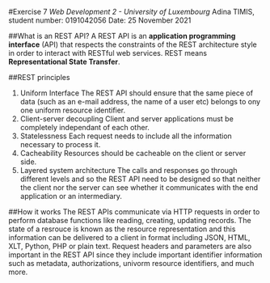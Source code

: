#Exercise 7
_Web Development 2 - University of Luxembourg_
Adina TIMIS, student number: 0191042056
Date: 25 November 2021

##What is an REST API?
A REST API is an **application programming interface** (API) that respects the constraints of the REST architecture style in order to interact with RESTful web services. REST means **Representational State Transfer**.

##REST principles

1. Uniform Interface
   The REST API should ensure that the same piece of data (such as an e-mail address, the name of a user etc) belongs to ony one uniform resource identifier.
2. Client-server decoupling
   Client and server applications must be completely independant of each other.
3. Statelessness
   Each request needs to include all the information necessary to process it.
4. Cacheability
   Resources should be cacheable on the client or server side.
5. Layered system architecture
   The calls and responses go through different levels and so the REST API need to be designed so that neither the client nor the server can see whether it communicates with the end application or an intermediary.

##How it works
The REST APIs communicate via HTTP requests in order to perform database functions like reading, creating, updating records. The state of a resrouce is known as the resource representation and this information can be delivered to a client in format including JSON, HTML, XLT, Python, PHP or plain text. Request headers and parameters are also important in the REST API since they include important identifier information such as metadata, authorizations, univorm resource identifiers, and much more.
